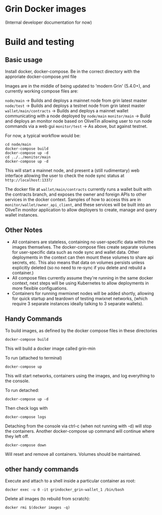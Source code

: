 # Grin Docker images

(Internal developer documentation for now)

# Build and testing

## Basic usage

Install docker, docker-compose. Be in the correct directory with the approriate docker-compose.yml file

Images are in the middle of being updated to 'modern Grin' (5.4.0+), and currently working compose files are:

`node/main` -> Builds and deploys a mainnet node from grin latest master
`node/test` -> Builds and deploys a testnet node from grin latest master
`wallet/main/contracts` -> Builds and deploys a mainnet wallet communicating with a node deployed by `node/main`
`monitor/main` -> Build and deploys an monitor node based on OliveTin allowing user to run node commands via a web gui
`monitor/test` -> As above, but against testnet.

For now, a typical workflow would be:

```
cd node/main
docker-compose build
docker-compose up -d
cd ../../monitor/main
docker-compose up -d
```

This will start a mainnet node, and present a (still rudimentary) web interface allowing the user to check the node sync status at `http://localhost:1337/`

The docker file at `wallet/main/contracts` currently runs a wallet built with the contracts branch, and exposes the owner and foreign APIs to other services in the docker context. Samples of how to access this are in `monitor/wallet/owner_api_client`, and these services will be built into an OliveTin monitor application to allow deployers to create, manage and query wallet instances.

## Other Notes

* All containers are stateless, containing no user-specific data within the images themselves. The docker-compose files create separate volumes for user-specific data such as node sync and wallet data. Other deployments in the context can then mount these volumes to share api secrets, etc. This also means that data on volumes persists unless explicitly deleted (so no need to re-sync if you delete and rebuild a container.)
* All compose files currently assume they're running in the same docker context, next steps will be using Kubernetes to allow deployments in more flexible configuations.
* Containers for running mwmixnet nodes will be added shortly, allowing for quick startup and teardown of testing mwixnet networks, (which require 3 separate instances ideally talking to 3 separate wallets). 

## Handy Commands

To build images, as defined by the docker compose files in these directories
```
docker-compose build
```
This will build a docker image called grin-min

To run (attached to terminal)

```
docker-compose up
```

This will start networks, containers using the images, and log everything to the console.

To run detached:
```
docker-compose up -d
```
Then check logs with
```
docker-compose logs
```

Detaching from the console via ctrl-c (when not running with -d) will stop the containers. Another
docker-compose up command will continue where they left off.

```
docker-compose down
```

Will reset and remove all containers. Volumes should be maintained.

## other handy commands

Execute and attach to a shell inside a particular container as root:
```
docker exec -u 0 -it grindocker_grin-wallet_1 /bin/bash
```

Delete all images (to rebuild from scratch):
```
docker rmi $(docker images -q)
```

